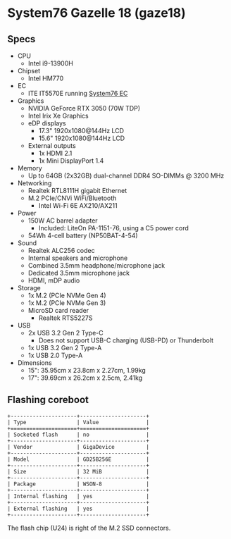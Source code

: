 # System76 Gazelle 18 (gaze18)

## Specs

- CPU
  - Intel i9-13900H
- Chipset
  - Intel HM770
- EC
  - ITE IT5570E running [System76 EC](https://github.com/system76/ec)
- Graphics
  - NVIDIA GeForce RTX 3050 (70W TDP)
  - Intel Irix Xe Graphics
  - eDP displays
    - 17.3" 1920x1080@144Hz LCD
    - 15.6" 1920x1080@144Hz LCD
  - External outputs
    - 1x HDMI 2.1
    - 1x Mini DisplayPort 1.4
- Memory
  - Up to 64GB (2x32GB) dual-channel DDR4 SO-DIMMs @ 3200 MHz
- Networking
  - Realtek RTL8111H gigabit Ethernet
  - M.2 PCIe/CNVi WiFi/Bluetooth
    - Intel Wi-Fi 6E AX210/AX211
- Power
  - 150W AC barrel adapter
    - Included: LiteOn PA-1151-76, using a C5 power cord
  - 54Wh 4-cell battery (NP50BAT-4-54)
- Sound
  - Realtek ALC256 codec
  - Internal speakers and microphone
  - Combined 3.5mm headphone/microphone jack
  - Dedicated 3.5mm microphone jack
  - HDMI, mDP audio
- Storage
  - 1x M.2 (PCIe NVMe Gen 4)
  - 1x M.2 (PCIe NVMe Gen 3)
  - MicroSD card reader
    - Realtek RTS5227S
- USB
  - 2x USB 3.2 Gen 2 Type-C
    - Does not support USB-C charging (USB-PD) or Thunderbolt
  - 1x USB 3.2 Gen 2 Type-A
  - 1x USB 2.0 Type-A
- Dimensions
  - 15": 35.95cm x 23.8cm x 2.27cm, 1.99kg
  - 17": 39.69cm x 26.2cm x 2.5cm, 2.41kg

## Flashing coreboot

```eval_rst
+---------------------+---------------------+
| Type                | Value               |
+=====================+=====================+
| Socketed flash      | no                  |
+---------------------+---------------------+
| Vendor              | GigaDevice          |
+---------------------+---------------------+
| Model               | GD25B256E           |
+---------------------+---------------------+
| Size                | 32 MiB              |
+---------------------+---------------------+
| Package             | WSON-8              |
+---------------------+---------------------+
| Internal flashing   | yes                 |
+---------------------+---------------------+
| External flashing   | yes                 |
+---------------------+---------------------+
```

The flash chip (U24) is right of the M.2 SSD connectors.
